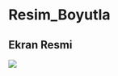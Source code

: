 # Resim_Boyutla

Ekran Resmi
----------
![](https://github.com/oltulu/Resim_Boyutla/blob/master/resboy.png)
